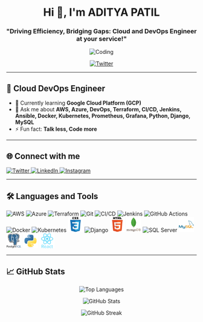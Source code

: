 
<!-- Optional: Header Banner -->
<!-- [![MasterHead](https://1.bp.blogspot.com/-7A4WynwLsM...)](https://itzaadiiiii.io) -->

<h1 align="center">Hi 👋, I'm ADITYA PATIL</h1>
<h3 align="center">"Driving Efficiency, Bridging Gaps: Cloud and DevOps Engineer at your service!"</h3>

<p align="center">
  <img src="https://cdn.dribbble.com/users/1162077/screenshots/3848914/programmer.gif" alt="Coding" width="400" />
</p>

<p align="center">
  <a href="https://x.com/itzaadiiiii_" target="_blank">
    <img src="https://img.shields.io/twitter/follow/itzaadiiiii_?logo=twitter&style=for-the-badge" alt="Twitter" />
  </a>
</p>

---

## 🔭 Cloud DevOps Engineer

- 🌱 Currently learning **Google Cloud Platform (GCP)**
- 💬 Ask me about **AWS, Azure, DevOps, Terraform, CI/CD, Jenkins, Ansible, Docker, Kubernetes, Prometheus, Grafana, Python, Django, MySQL**
- ⚡ Fun fact: **Talk less, Code more**

---

## 🌐 Connect with me

<p align="left">
  <a href="https://twitter.com/itzaadiiiii_" target="_blank">
    <img src="https://raw.githubusercontent.com/rahuldkjain/github-profile-readme-generator/master/src/images/icons/Social/twitter.svg" alt="Twitter" height="30" width="40" />
  </a>
  <a href="https://www.linkedin.com/in/aadiityapatil420/" target="_blank">
    <img src="https://raw.githubusercontent.com/rahuldkjain/github-profile-readme-generator/master/src/images/icons/Social/linked-in-alt.svg" alt="LinkedIn" height="30" width="40" />
  </a>
  <a href="https://instagram.com/itzaadiiiii_" target="_blank">
    <img src="https://raw.githubusercontent.com/rahuldkjain/github-profile-readme-generator/master/src/images/icons/Social/instagram.svg" alt="Instagram" height="30" width="40" />
  </a>
</p>

---

## 🛠️ Languages and Tools

<p align="left">
  <img src="https://www.vectorlogo.zone/logos/amazon_aws/amazon_aws-icon.svg" alt="AWS" width="40" height="40"/>
  <img src="https://www.vectorlogo.zone/logos/microsoft_azure/microsoft_azure-icon.svg" alt="Azure" width="40" height="40"/>
  <img src="https://www.vectorlogo.zone/logos/terraformio/terraformio-icon.svg" alt="Terraform" width="40" height="40"/>
  <img src="https://www.vectorlogo.zone/logos/git-scm/git-scm-icon.svg" alt="Git" width="40" height="40"/>
  <img src="https://imgs.search.brave.com/X-gc54tj5zwabhRm6NiybvGuIvBuY80rXIz_RwgChzo/rs:fit:860:0:0:0/g:ce/aHR0cHM6Ly93d3cu/c2h1dHRlcnN0b2Nr/LmNvbS9pbWFnZS12/ZWN0b3IvdmVjdG9y/LWlsbHVzdHJhdGlv/bi1jaS1jZC1jb250/aW51b3VzLTI2MG53/LTIyNDM5OTExMzEu/anBn" alt="CI/CD" width="40" height="40"/>  
  <img src="https://cdn.worldvectorlogo.com/logos/jenkins-1.svg" alt="Jenkins" width="40" height="40"/>
  <img src="https://avatars.githubusercontent.com/u/44036562?s=200&v=4" alt="GitHub Actions" width="40" height="40"/>
    <img src="https://imgs.search.brave.com/stfUnjoNhMd6iTS3lwV7nDIwKu7SDS670RGBOWdjg1s/rs:fit:860:0:0:0/g:ce/aHR0cHM6Ly9jZG4u/aWNvbnNjb3V0LmNv/bS9pY29uL2ZyZWUv/cG5nLTI1Ni9mcmVl/LWRvY2tlci1sb2dv/LWljb24tZG93bmxv/YWQtaW4tc3ZnLXBu/Zy1naWYtZmlsZS1m/b3JtYXRzLS1icmFu/ZC1kZXZlbG9wbWVu/dC10b29scy1wYWNr/LWxvZ29zLWljb25z/LTIyNjA5MS5wbmc_/Zj13ZWJwJnc9MjU2" alt="Docker" width="40" height="40"/>
  <img src="https://imgs.search.brave.com/o9TjXTGve5VbrxwRJJhN7ZIUfC_gy8VWjbL7EbA4Tdo/rs:fit:860:0:0:0/g:ce/aHR0cHM6Ly9zdHls/ZXMucmVkZGl0bWVk/aWEuY29tL3Q1XzMz/ZjY4L3N0eWxlcy9j/b21tdW5pdHlJY29u/X28zdG9jNmVheWli/YjEucG5nP3dpZHRo/PTQ4JmhlaWdodD00/OCZmcmFtZT0xJmF1/dG89d2VicCZjcm9w/PTQ4OjQ4LHNtYXJ0/JnM9ZTU2MzYwMDVj/NmNhZjQ4ZmM4ZmJh/NWZmNGQ2MzY3MDUz/ZjhjMjgxMA" alt="Kubernetes" width="40" height="40"/>
  <img src="https://raw.githubusercontent.com/devicons/devicon/master/icons/css3/css3-original-wordmark.svg" alt="CSS3" width="40" height="40"/>
  <img src="https://cdn.worldvectorlogo.com/logos/django.svg" alt="Django" width="40" height="40"/>
  <img src="https://raw.githubusercontent.com/devicons/devicon/master/icons/html5/html5-original-wordmark.svg" alt="HTML5" width="40" height="40"/>
  <img src="https://raw.githubusercontent.com/devicons/devicon/master/icons/mongodb/mongodb-original-wordmark.svg" alt="MongoDB" width="40" height="40"/>
  <img src="https://www.svgrepo.com/show/303229/microsoft-sql-server-logo.svg" alt="SQL Server" width="40" height="40"/>
  <img src="https://raw.githubusercontent.com/devicons/devicon/master/icons/mysql/mysql-original-wordmark.svg" alt="MySQL" width="40" height="40"/>
  <img src="https://raw.githubusercontent.com/devicons/devicon/master/icons/postgresql/postgresql-original-wordmark.svg" alt="PostgreSQL" width="40" height="40"/>
  <img src="https://raw.githubusercontent.com/devicons/devicon/master/icons/python/python-original.svg" alt="Python" width="40" height="40"/>
  <img src="https://raw.githubusercontent.com/devicons/devicon/master/icons/react/react-original-wordmark.svg" alt="React" width="40" height="40"/>
</p>

---

## 📈 GitHub Stats

<p align="center">
  <img src="https://github-readme-stats.vercel.app/api/top-langs?username=itzaadiiiii&show_icons=true&locale=en&layout=compact" alt="Top Languages" />
</p>

<p align="center">
  <img src="https://github-readme-stats.vercel.app/api?username=itzaadiiiii&show_icons=true&locale=en" alt="GitHub Stats" />
</p>

<p align="center">
  <img src="https://streak-stats.demolab.com?user=itzaadiiiii" alt="GitHub Streak" />
</p>






